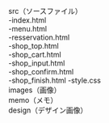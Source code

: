 src（ソースファイル）  
-index.html  
-menu.html  
-resservation.html  
-shop_top.html  
-shop_cart.html  
-shop_input.html  
-shop_confirm.html  
-shop_finish.html
-style.css  
images（画像）  
memo（メモ）  
design（デザイン画像）  
